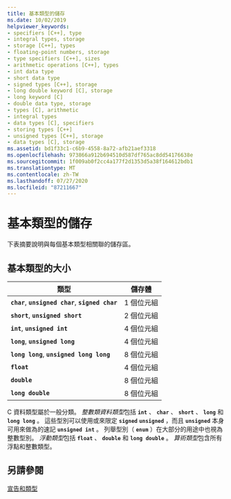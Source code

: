 ```yaml
---
title: 基本類型的儲存
ms.date: 10/02/2019
helpviewer_keywords:
- specifiers [C++], type
- integral types, storage
- storage [C++], types
- floating-point numbers, storage
- type specifiers [C++], sizes
- arithmetic operations [C++], types
- int data type
- short data type
- signed types [C++], storage
- long double keyword [C], storage
- long keyword [C]
- double data type, storage
- types [C], arithmetic
- integral types
- data types [C], specifiers
- storing types [C++]
- unsigned types [C++], storage
- data types [C], storage
ms.assetid: bd1f33c1-c6b9-4558-8a72-afb21aef3318
ms.openlocfilehash: 973866a912b694510d587df765ac8dd54176638e
ms.sourcegitcommit: 1f009ab0f2cc4a177f2d1353d5a38f164612bdb1
ms.translationtype: MT
ms.contentlocale: zh-TW
ms.lasthandoff: 07/27/2020
ms.locfileid: "87211667"
---
```

# <a name="storage-of-basic-types"></a>基本類型的儲存

下表摘要說明與每個基本類型相關聯的儲存區。

## <a name="sizes-of-fundamental-types"></a>基本類型的大小

|類型|儲存體|
|----------|-------------|
|**`char`**, **`unsigned char`**, **`signed char`**|1 個位元組|
|**`short`**, **`unsigned short`**|2 個位元組|
|**`int`**, **`unsigned int`**|4 個位元組|
|**`long`**, **`unsigned long`**|4 個位元組|
|**`long long`**, **`unsigned long long`**|8 個位元組|
|**`float`**|4 個位元組|
|**`double`**|8 個位元組|
|**`long double`**|8 個位元組|

C 資料類型屬於一般分類。 *整數類資料類型*包括 **`int`** 、 **`char`** 、 **`short`** 、 **`long`** 和 **`long long`** 。 這些型別可以使用或來限定 **`signed`** **`unsigned`** ，而且 **`unsigned`** 本身可用來做為的速記 **`unsigned int`** 。 列舉型別（ **`enum`** ）在大部分的用途中也視為整數型別。 *浮動類型*包括 **`float`** 、 **`double`** 和 **`long double`** 。 *算術類型*包含所有浮點和整數類型。

## <a name="see-also"></a>另請參閱

[宣告和類型](../c-language/declarations-and-types.md)
